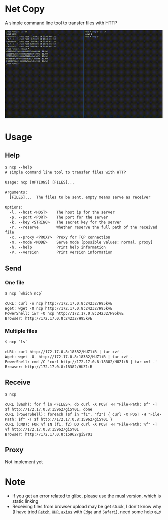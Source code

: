 # Net Copy

A simple command line tool to transfer files with HTTP

![example](assets/example.gif)

# Usage

## Help

```shell
$ ncp --help
A simple command line tool to transfer files with HTTP

Usage: ncp [OPTIONS] [FILES]...

Arguments:
  [FILES]...  The files to be sent, empty means serve as receiver

Options:
  -l, --host <HOST>    The host ip for the server
  -p, --port <PORT>    The port for the server
  -k, --key <STRING>   The secret key for the server
  -r, --reserve        Whether reserve the full path of the received file
  -x, --proxy <PROXY>  Proxy for TCP connection
  -m, --mode <MODE>    Serve mode [possible values: normal, proxy]
  -h, --help           Print help information
  -V, --version        Print version information
```

## Send

### One file

```text
$ ncp `which ncp`

cURL: curl -o ncp http://172.17.0.8:24232/H95kvE
Wget: wget -O ncp http://172.17.0.8:24232/H95kvE
PowerShell: iwr -O ncp http://172.17.0.8:24232/H95kvE
Browser: http://172.17.0.8:24232/H95kvE
```

### Multiple files

```text
$ ncp `ls`

cURL: curl http://172.17.0.8:18382/HUZ1iR | tar xvf -
Wget: wget -O- http://172.17.0.8:18382/HUZ1iR | tar xvf -
PowerShell: cmd /C 'curl http://172.17.0.8:18382/HUZ1iR | tar xvf -'
Browser: http://172.17.0.8:18382/HUZ1iR
```

## Receive

```text
$ ncp

cURL (Bash): for f in <FILES>; do curl -X POST -H "File-Path: $f" -T $f http://172.17.0.8:15962/giSY01; done
cURL (PowerShell): foreach ($f in "f1", "f2") { curl -X POST -H "File-Path: $f" -T $f http://172.17.0.8:15962/giSY01 }
cURL (CMD): FOR %f IN (f1, f2) DO curl -X POST -H "File-Path: %f" -T %f http://172.17.0.8:15962/giSY01
Browser: http://172.17.0.8:15962/giSY01
```

## Proxy

Not implement yet

# Note

- If you get an error related to [glibc](https://www.gnu.org/software/libc/), please use the [musl](https://musl.libc.org/) version, which is static linking
- Receiving files from browser upload may be get stuck, I don't know why (I have tried [`Fetch`](https://developer.mozilla.org/en-US/docs/Web/API/Fetch_API/Using_Fetch), [`XHR`](https://developer.mozilla.org/en-US/docs/Web/API/XMLHttpRequest), [`axios`](https://axios-http.com/) with `Edge` and `Safari`), need some help ಠ_ಠ
